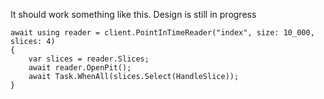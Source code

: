 It should work something like this. Design is still in progress

```
await using reader = client.PointInTimeReader("index", size: 10_000, slices: 4)
{
    var slices = reader.Slices;
    await reader.OpenPit();
    await Task.WhenAll(slices.Select(HandleSlice));
}
```
